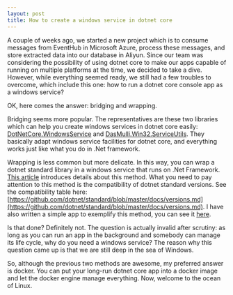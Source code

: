 ```yaml
---
layout: post
title: How to create a windows service in dotnet core
---
```


A couple of weeks ago, we started a new project which is to consume messages from EventHub in Microsoft Azure, process these messages, and store extracted data into our database in Aliyun. Since our team was considering the possibility of using dotnet core to make our apps capable of running on multiple platforms at the time, we decided to take a dive. However, while everything seemed ready, we still had a few troubles to overcome, which include this one: how to run a dotnet core console app as a windows service?

OK, here comes the answer: bridging and wrapping.

Bridging seems more popular. The representatives are these two libraries which can help you create windows services in dotnet core easily: [DotNetCore.WindowsService](https://github.com/PeterKottas/DotNetCore.WindowsService) and 
[DasMulli.Win32.ServiceUtils](https://github.com/dasMulli/dotnet-win32-service). They basically adapt windows service facilities for dotnet core, and everything works just like what you do in .Net framework.

Wrapping is less common but more delicate. In this way, you can wrap a dotnet standard library in a windows service that runs on .Net Framework. [This article](https://stackify.com/creating-net-core-windows-services/) introduces details about this method. What you need to pay attention to this method is the compatibility of dotnet standard versions. See the compatibility table here: [https://github.com/dotnet/standard/blob/master/docs/versions.md](https://github.com/dotnet/standard/blob/master/docs/versions.md). I have also written a simple app to exemplify this method, you can see it [here]().

Is that done? Definitely not. The question is actually invalid after scrutiny: as long as you can run an app in the background and somebody can manage its life cycle, why do you need a windows service? The reason why this question came up is that we are still deep in the sea of Windows.

So, although the previous two methods are awesome, my preferred answer is docker. You can put your long-run dotnet core app into a docker image and let the docker engine manage everything. Now, welcome to the ocean of Linux.